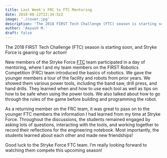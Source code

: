 ```yaml
---
title: Last Week's FRC to FTC Mentoring
date: 2018-08-22T22:34:52Z
image: './cover.jpg'
description: 'The 2018 FIRST Tech Challenge (FTC) season is starting soon, and Stryke Force is gearing up for action! '
author: 'Aayush M.'
draft: false
---
```


The 2018 FIRST Tech Challenge (FTC) season is starting soon, and Stryke Force is gearing up for action!

<!--more-->

New members of the Stryke Force [FTC](/about/ftc) team participated in a day of mentoring, where I and my team members on the FIRST Robotics Competition (FRC) team introduced the basics of robotics. We gave the younger members a tour of the facility and robots from prior years. We showed them various power tools, including the band saw, drill press, and hand drills. They learned when and how to use each tool as well as tips on how to be safe when using the power tools. We also talked about how to go through the rules of the game before building and programming the robot.

As a returning member on the FRC team, it was great to pass on to the younger FTC members the information I had learned from my time at Stryke Force. Throughout the discussions, the students remained engaged by asking lots of questions, interacting with the tools, and working together to record their reflections for the engineering notebook. Most importantly, the students learned about each other and made new friendships!

Good luck to the Stryke Force FTC team. I’m really looking forward to watching them compete this upcoming season!
